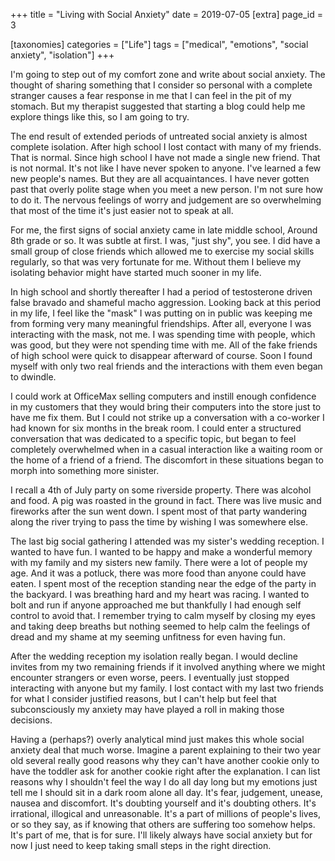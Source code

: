 +++
title = "Living with Social Anxiety"
date = 2019-07-05
[extra]
page_id = 3

[taxonomies]
categories = ["Life"]
tags = ["medical", "emotions", "social anxiety", "isolation"]
+++

I'm going to step out of my comfort zone and write about social anxiety. The thought of sharing something that I consider so personal with a complete stranger causes a fear response in me that I can feel in the pit of my stomach. But my therapist suggested that starting a blog could help me explore things like this, so I am going to try.
<!-- more -->

The end result of extended periods of untreated social anxiety is almost complete isolation. After high school I lost contact with many of my friends. That is normal. Since high school I have not made a single new friend. That is not normal. It's not like I have never spoken to anyone. I've learned a few new people's names. But they are all acquaintances. I have never gotten past that overly polite stage when you meet a new person. I'm not sure how to do it. The nervous feelings of worry and judgement are so overwhelming that most of the time it's just easier not to speak at all.

For me, the first signs of social anxiety came in late middle school, Around 8th grade or so. It was subtle at first. I was, "just shy", you see. I did have a small group of close friends which allowed me to exercise my social skills regularly, so that was very fortunate for me. Without them I believe my isolating behavior might have started much sooner in my life.

In high school and shortly thereafter I had a period of testosterone driven false bravado and shameful macho aggression. Looking back at this period in my life, I feel like the "mask" I was putting on in public was keeping me from forming very many meaningful friendships. After all, everyone I was interacting with the mask, not me. I was spending time with people, which was good, but they were not spending time with me. All of the fake friends of high school were quick to disappear afterward of course. Soon I found myself with only two real friends and the interactions with them even began to dwindle.

I could work at OfficeMax selling computers and instill enough confidence in my customers that they would bring their computers into the store just to have me fix them. But I could not strike up a conversation with a co-worker I had known for six months in the break room. I could enter a structured conversation that was dedicated to a specific topic, but began to feel completely overwhelmed when in a casual interaction like a waiting room or the home of a friend of a friend. The discomfort in these situations began to morph into something more sinister.

I recall a 4th of July party on some riverside property. There was alcohol and food. A pig was roasted in the ground in fact. There was live music and fireworks after the sun went down. I spent most of that party wandering along the river trying to pass the time by wishing I was somewhere else.

The last big social gathering I attended was my sister's wedding reception. I wanted to have fun. I wanted to be happy and make a wonderful memory with my family and my sisters new family. There were a lot of people my age. And it was a potluck, there was more food than anyone could have eaten. I spent most of the reception standing near the edge of the party in the backyard. I was breathing hard and my heart was racing. I wanted to bolt and run if anyone approached me but thankfully I had enough self control to avoid that. I remember trying to calm myself by closing my eyes and taking deep breaths but nothing seemed to help calm the feelings of dread and my shame at my seeming unfitness for even having fun.

After the wedding reception my isolation really began. I would decline invites from my two remaining friends if it involved anything where we might encounter strangers or even worse, peers. I eventually just stopped interacting with anyone but my family. I lost contact with my last two friends for what I consider justified reasons, but I can't help but feel that subconsciously my anxiety may have played a roll in making those decisions.

Having a (perhaps?) overly analytical mind just makes this whole social anxiety deal that much worse. Imagine a parent explaining to their two year old several really good reasons why they can't have another cookie only to have the toddler ask for another cookie right after the explanation. I can list reasons why I shouldn't feel the way I do all day long but my emotions just tell me I should sit in a dark room alone all day. It's fear, judgement, unease, nausea and discomfort. It's doubting yourself and it's doubting others. It's irrational, illogical and unreasonable. It's a part of millions of people's lives, or so they say, as if knowing that others are suffering too somehow helps. It's part of me, that is for sure. I'll likely always have social anxiety but for now I just need to keep taking small steps in the right direction.
